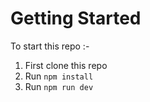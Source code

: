 # Getting Started

To start this repo :-

1. First clone this repo
2. Run ``` npm install ```
3. Run ``` npm run dev ```
